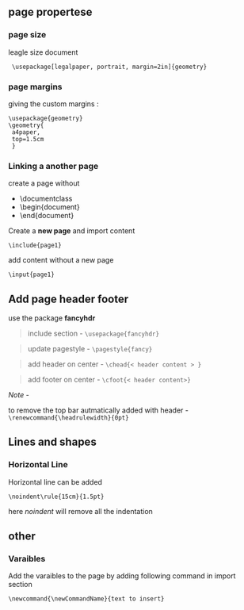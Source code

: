 ## page propertese

### page size 

leagle size document 

``` \usepackage[legalpaper, portrait, margin=2in]{geometry}```

### page margins 

giving the custom margins : 

```
\usepackage{geometry}
\geometry{
 a4paper,
 top=1.5cm
 }

 ```

 ### Linking a another page

 create a page without 
  -  \documentclass 
  - \begin{document} 
  -  \end{document}
  
  Create a **new page** and import content

  ``` \include{page1} ```

  add content without a new page 

  ``` \input{page1} ```


## Add page header footer 

use the package **fancyhdr** 

> include section - ``` \usepackage{fancyhdr} ```

> update pagestyle - ``` \pagestyle{fancy} ```

> add header on center - ``` \chead{< header content > } ```

> add footer on center - ``` \cfoot{< header content>} ```

*Note* - 

to remove the top bar autmatically added with header - ``` \renewcommand{\headrulewidth}{0pt} ```



## Lines and shapes 

### Horizontal Line 

Horizontal line can be added 

``` \noindent\rule{15cm}{1.5pt} ```

here *noindent* will remove all the indentation


## other
### Varaibles 

Add the varaibles to the page by adding following command in import section

``` \newcommand{\newCommandName}{text to insert} ```


